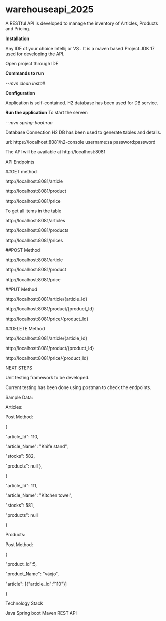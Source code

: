 # warehouseapi_2025

A RESTful API is developed to manage the inventory of Articles, Products and Pricing.

**Installation**

Any IDE of your choice Intellij or VS . It is a maven based Project.JDK 17 used for developing the API.

Open project through IDE

**Commands to run**

_--mvn clean install_

**Configuration**

Application is self-contained. H2 database has been used for DB service.

**Run the application**
To start the server:

_--mvn spring-boot:run_

Database Connection
H2 DB has been used to generate tables and details.

url: https://localhost:8081/h2-console
username:sa
password:password

The API will be available at http://localhost:8081

API Endpoints

##GET method

http://localhost:8081/article

http://localhost:8081/product

http://localhost:8081/price

To get all items in the table

http://localhost:8081/articles

http://localhost:8081/products

http://localhost:8081/prices

##POST Method

http://localhost:8081/article

http://localhost:8081/product

http://localhost:8081/price

##PUT Method

http://localhost:8081/article/{article_Id}

http://localhost:8081/product/{product_Id}

http://localhost:8081/price/{product_Id}

##DELETE Method

http://localhost:8081/article/{article_Id}

http://localhost:8081/product/{product_Id}

http://localhost:8081/price/{product_Id}

NEXT STEPS

Unit testing framework to be developed.

Current testing has been done using postman to check the endpoints.

Sample Data:

Articles:

Post Method:

{

"article_Id": 110,

"article_Name": "Knife stand",

"stocks": 582,

"products": null
},

{

"article_Id": 111,

"article_Name": "Kitchen towel",

"stocks": 581,

"products": null

}

Products:

Post Method:

{

"product_Id":5,

"product_Name": "växjo",

"article": [{"article_Id":"110"}]

}

Technology Stack

Java
Spring boot
Maven
REST API 











